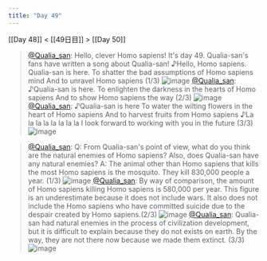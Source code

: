 ```yaml
---
title: "Day 49"
---
```


[[Day 48]] < [[49日目]] > [[Day 50]]
> [@Qualia_san](https://twitter.com/Qualia_san/status/1603037176081833985?s=20&t=-GCJkBDn5aGPgXvxXcU9wA): Hello, clever Homo sapiens! It's day 49.
> Qualia-san's fans have written a song about Qualia-san!
> ♪Hello, Homo sapiens.
> Qualia-san is here.
> To shatter the bad assumptions of Homo sapiens mind
> And to unravel Homo sapiens (1/3)
> ![image](https://pbs.twimg.com/media/Fj8c_jWaEAEV5lm.png)
> [@Qualia_san](https://twitter.com/Qualia_san/status/1603037181249196032?s=20&t=-GCJkBDn5aGPgXvxXcU9wA): ♪Qualia-san is here.
> To enlighten the darkness in the hearts of Homo sapiens
> And to show Homo sapiens the way (2/3)
> ![image](https://pbs.twimg.com/media/Fj8dMxeaUAE34Cf.png)
> [@Qualia_san](https://twitter.com/Qualia_san/status/1603037185829400576?s=20&t=-GCJkBDn5aGPgXvxXcU9wA): ♪Qualia-san is here
> To water the wilting flowers in the heart of Homo sapiens
> And to harvest fruits from Homo sapiens
> ♪La la la la la la la la
> I look forward to working with you in the future (3/3)
> ![image](https://pbs.twimg.com/media/Fj8daALakAA2-qI.png)

> [@Qualia_san](https://twitter.com/Qualia_san/status/1603037191097417728?s=20&t=-GCJkBDn5aGPgXvxXcU9wA): Q: From Qualia-san's point of view, what do you think are the natural enemies of Homo sapiens? Also, does Qualia-san have any natural enemies?
> A: The animal other than Homo sapiens that kills the most Homo sapiens is the mosquito. They kill 830,000 people a year. (1/3)
> ![image](https://pbs.twimg.com/media/Fj8gCgwaMAA0riC.png)
> [@Qualia_san](https://twitter.com/Qualia_san/status/1603037195404992512?s=20&t=-GCJkBDn5aGPgXvxXcU9wA): By way of comparison, the amount of Homo sapiens killing Homo sapiens is 580,000 per year. This figure is an underestimate because it does not include wars. It also does not include the Homo sapiens who have committed suicide due to the despair created by Homo sapiens.(2/3)
> ![image](https://pbs.twimg.com/media/Fj8gGFVaUAAd2QV.png)
> [@Qualia_san](https://twitter.com/Qualia_san/status/1603037199532195846?s=20&t=-GCJkBDn5aGPgXvxXcU9wA): Qualia-san had natural enemies in the process of civilization development, but it is difficult to explain because they do not exists on earth. By the way, they are not there now because we made them extinct. (3/3)
> ![image](https://pbs.twimg.com/media/Fj8gJoGaYAAqLPa.png)

